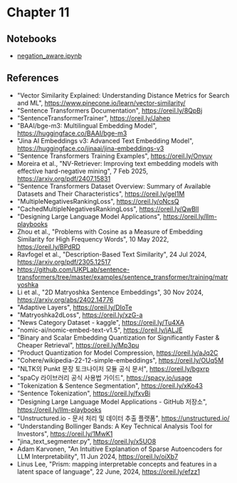 # Chapter 11

## Notebooks

* [negation_aware.ipynb](https://colab.research.google.com/github/your-username/designing-llm-apps/blob/main/Chapter11/negation_aware.ipynb)

## References 
* "Vector Similarity Explained: Understanding Distance Metrics for Search and ML", https://www.pinecone.io/learn/vector-similarity/
* "Sentence Transformers Documentation", https://oreil.ly/8QpBj
* "SentenceTransformerTrainer", https://oreil.ly/Jahep
* "BAAI/bge-m3: Multilingual Embedding Model", https://huggingface.co/BAAI/bge-m3
* "Jina AI Embeddings v3: Advanced Text Embedding Model", https://huggingface.co/jinaai/jina-embeddings-v3
* "Sentence Transformers Training Examples", https://oreil.ly/Onyuv
* Moreira et al., "NV-Retriever: Improving text embedding models with effective hard-negative mining", 7 Feb 2025, https://arxiv.org/pdf/2407.15831
* "Sentence Transformers Dataset Overview: Summary of Available Datasets and Their Characteristics", https://oreil.ly/geI1M
* "MultipleNegativesRankingLoss", https://oreil.ly/oNcsQ
* "CachedMultipleNegativesRankingLoss", https://oreil.ly/QwBlI
* "Designing Large Language Model Applications", https://oreil.ly/llm-playbooks
* Zhou et al., "Problems with Cosine as a Measure of Embedding Similarity for High Frequency Words", 10 May 2022, https://oreil.ly/BPdRD
* Ravfogel et al., "Description-Based Text Similarity", 24 Jul 2024, https://arxiv.org/pdf/2305.12517
* https://github.com/UKPLab/sentence-transformers/tree/master/examples/sentence_transformer/training/matryoshka
* Li et al., "2D Matryoshka Sentence Embeddings", 30 Nov 2024, https://arxiv.org/abs/2402.14776
* "Adaptive Layers", https://oreil.ly/DIoTe
* "Matryoshka2dLoss", https://oreil.ly/xzG-a
* "News Category Dataset - kaggle", https://oreil.ly/Tu4XA
* "nomic-ai/nomic-embed-text-v1.5", https://oreil.ly/jALJE
* "Binary and Scalar Embedding Quantization for Significantly Faster & Cheaper Retrieval", https://oreil.ly/Mp3pu
* "Product Quantization for Model Compression, https://oreil.ly/aJq2C
* "Cohere/wikipedia-22-12-simple-embeddings", https://oreil.ly/OUq5M
* "NLTK의 Punkt 문장 토크나이저 모듈 공식 문서", https://oreil.ly/bgxrp
* "spaCy 라이브러리 공식 사용법 가이드", https://spacy.io/usage
* "Tokenization & Sentence Segmentation", https://oreil.ly/xKo43
* "Sentence Tokenization", https://oreil.ly/fxvBi
* "Designing Large Language Model Applications - GitHub 저장소", https://oreil.ly/llm-playbooks
* "Unstructured.io - 문서 처리 및 데이터 추출 플랫폼", https://unstructured.io/
* "Understanding Bollinger Bands: A Key Technical Analysis Tool for Investors", https://oreil.ly/1MwK1
* "jina_text_segmenter.py", https://oreil.ly/x5UO8
* Adam Karvonen, "An Intuitive Explanation of Sparse Autoencoders for LLM Interpretability", 11 Jun 2024, https://oreil.ly/oiXb7
* Linus Lee, "Prism: mapping interpretable concepts and features in a latent space of language", 22 June, 2024, https://oreil.ly/efzz1
